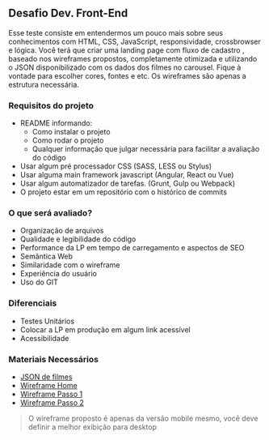 ## Desafio Dev. Front-End
Esse teste consiste em entendermos um pouco mais sobre seus conhecimentos com HTML, CSS, JavaScript, responsividade, crossbrowser e lógica. Você terá que criar uma landing page com fluxo de cadastro , baseado nos wireframes propostos, completamente otimizada e utilizando o JSON disponibilizado com os dados dos filmes no carousel. Fique à vontade para escolher cores, fontes e etc. Os wireframes são apenas a estrutura necessária.

### Requisitos do projeto
* README informando:
    * Como instalar o projeto
    * Como rodar o projeto
    * Qualquer informação que julgar necessária para facilitar a avaliação do código
* Usar algum pré processador CSS (SASS, LESS ou Stylus)
* Usar alguma main framework javascript (Angular, React ou Vue)
* Usar algum automatizador de tarefas. (Grunt, Gulp ou Webpack)
* O projeto estar em um repositório com o histórico de commits

### O que será avaliado?
* Organização de arquivos
* Qualidade e legibilidade do código
* Performance da LP em tempo de carregamento e aspectos de SEO
* Semântica Web
* Similaridade com o wireframe
* Experiência do usuário
* Uso do GIT

### Diferenciais
* Testes Unitários
* Colocar a LP em produção em algum link acessível
* Acessibilidade

### Materiais Necessários
* [JSON de filmes](populares.json)
* [Wireframe Home](teste-front-home.png)
* [Wireframe Passo 1](teste-front-passo1.png)
* [Wireframe Passo 2](teste-front-passo2.png)

> O wireframe proposto é apenas da versão mobile mesmo, você deve definir a melhor exibição para desktop
